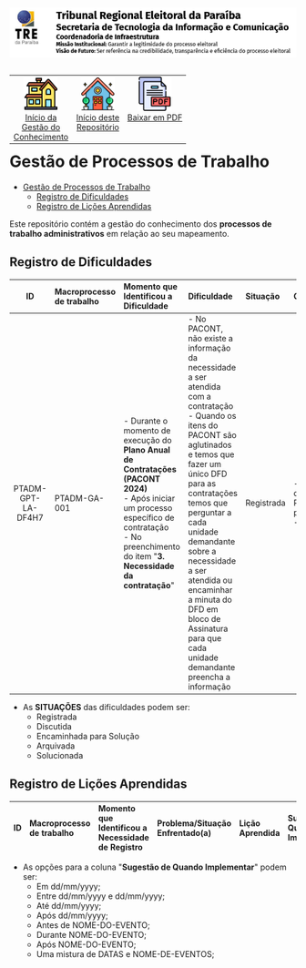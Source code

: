![center](./figuras/tre-pb-cabecalo-padrao-stic-coinf-seinf.png)

<table align="right" border="0">
  <tr>
    <td align="center" valign="top">
      <a href="https://github.com/dnlclaudino/gestao-do-conhecimento#readme">
        <img src="https://github.com/dnlclaudino/imagens/blob/master/icones/icone-casa3.png?raw=true" heigh="60" width="60"><br>Início da <br>Gestão do <br>Conhecimento
      </a>
    </td>
    <td align="center" valign="top">
      <a href="https://github.com/dnlclaudino/tre-pb-seinf-proc-trab-adm#readme">
        <img src="https://github.com/dnlclaudino/imagens/blob/master/icones/icone-casa2.png?raw=true" heigh="60" width="60"><br>Início deste <br>Repositório
      </a>
    </td>
    <td align="center" valign="top">
      <a href="">
        <img src="https://github.com/dnlclaudino/imagens/blob/master/icones-aplicativos/pdf/pdf.png?raw=true" heigh="60" width="60"><br>Baixar em PDF
      </a>
    </td>
  </tr>
</table><br><br><br><br><br><br>

# Gestão de Processos de Trabalho

<!-- TOC updateonsave:false -->

- [Gestão de Processos de Trabalho](#gestão-de-processos-de-trabalho)
  - [Registro de Dificuldades](#registro-de-dificuldades)
  - [Registro de Lições Aprendidas](#registro-de-lições-aprendidas)

<!-- /TOC -->


Este repositório contém a gestão do conhecimento dos **processos de trabalho administrativos** em relação ao seu mapeamento.

## Registro de Dificuldades

|ID|Macroprocesso<br>de trabalho|Momento que<br>Identificou a Dificuldade|Dificuldade|Situação|Observação/Anotação|
|:---:|:---|:---|:---|:---|:---|
|PTADM-GPT-LA-DF4H7|PTADM-GA-001|- Durante o momento de execução do **Plano Anual de Contratações (PACONT 2024)**<br>- Após iniciar um processo específico de contratação<br>- No preenchimento do item "**3. Necessidade da contratação**"|- No PACONT, não existe a informação da necessidade a ser atendida com a contratação<br>- Quando os itens do PACONT são aglutinados e temos que fazer um único DFD para as contratações temos que perguntar a cada unidade demandante sobre a necessidade a ser atendida ou encaminhar a minuta do DFD em bloco de Assinatura para que cada unidade demandante preencha a informação|Registrada|- Antes da disponibilização do PACONT Preliminar pela COMAT<br>- Falar com a COMAT|

- As **SITUAÇÕES** das dificuldades podem ser:
  - Registrada
  - Discutida
  - Encaminhada para Solução
  - Arquivada
  - Solucionada

## Registro de Lições Aprendidas

|ID|Macroprocesso<br>de trabalho|Momento que<br>Identificou a Necessidade<br>de Registro|Problema/Situação<br>Enfrentado(a)|Lição Aprendida|Sugestão de<br>Quando Implementar|Observação/Anotação|
|:---:|:---|:---|:---|:---|:---|:---|


- As opções para a coluna "**Sugestão de Quando Implementar**" podem ser:
  - Em dd/mm/yyyy;
  - Entre dd/mm/yyyy e dd/mm/yyyy;
  - Até dd/mm/yyyy;
  - Após dd/mm/yyyy;
  - Antes de NOME-DO-EVENTO;
  - Durante NOME-DO-EVENTO;
  - Após NOME-DO-EVENTO;
  - Uma mistura de DATAS e NOME-DE-EVENTOS;
